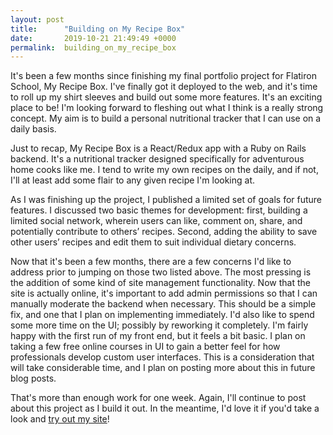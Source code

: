 ```yaml
---
layout: post
title:      "Building on My Recipe Box"
date:       2019-10-21 21:49:49 +0000
permalink:  building_on_my_recipe_box
---
```



It's been a few months since finishing my final portfolio project for Flatiron School, My Recipe Box.  I've finally got it deployed to the web, and it's time to roll up my shirt sleeves and build out some more features. It's an exciting place to be! I'm looking forward to fleshing out what I think is a really strong concept.  My aim is to build  a personal nutritional tracker that I can use on a daily basis.

Just to recap, My Recipe Box is a React/Redux app with a Ruby on Rails backend.  It's a nutritional tracker designed specifically for adventurous home cooks like me. I tend to write my own recipes on the daily, and if not, I'll at least add some flair to any given recipe I'm looking at.  

As I was finishing up the project, I published a limited set of goals for future features.  I discussed two basic themes for development: first, building a limited social network, wherein users can like, comment on, share, and potentially contribute to others’ recipes.  Second, adding the ability to save other users’ recipes and edit them to suit individual dietary concerns. 

Now that it's been a few months, there are a few concerns I'd like to address prior to jumping on those two listed above.  The most pressing is the addition of some kind of site management functionality.  Now that the site is actually online, it's important to add admin permissions so that I can manually moderate the backend when necessary.  This should be a simple fix, and one that I plan on implementing immediately.  I'd also like to spend some more time on the UI; possibly by reworking it completely.  I'm fairly happy with the first run of my front end, but it feels a bit basic.  I plan on taking a few free online courses in UI to gain a better feel for how professionals develop custom user interfaces.  This is a consideration that will take considerable time, and I plan on posting more about this in future blog posts.

That's more than enough work for one week.  Again, I'll continue to post about this project as I build it out.  In the meantime, I'd love it if you'd take a look and [try out my site](https://dgmarkel.github.io/recipe-box-client/#/)!   

